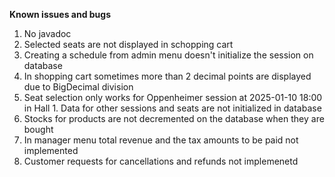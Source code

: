 **Known issues and bugs**

1. No javadoc
2. Selected seats are not displayed in schopping cart
3. Creating a schedule from admin menu doesn't initialize the session on database
4. In shopping cart sometimes more than 2 decimal points are displayed due to BigDecimal division
5. Seat selection only works for Oppenheimer session at 2025-01-10 18:00 in Hall 1. Data for other sessions and seats are not initialized in database
6. Stocks for products are not decremented on the database when they are bought
7. In manager menu total revenue and the tax amounts to be paid not implemented
8. Customer requests for cancellations and refunds not implemenetd
